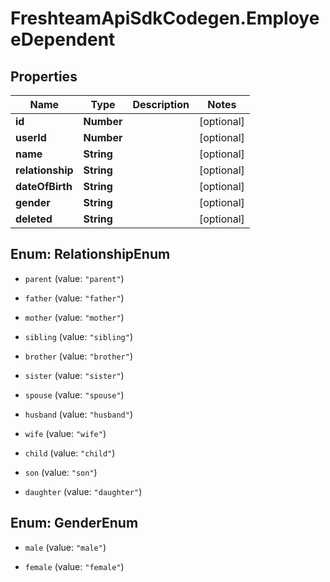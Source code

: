 # FreshteamApiSdkCodegen.EmployeeDependent

## Properties

| Name             | Type       | Description | Notes      |
| ---------------- | ---------- | ----------- | ---------- |
| **id**           | **Number** |             | [optional] |
| **userId**       | **Number** |             | [optional] |
| **name**         | **String** |             | [optional] |
| **relationship** | **String** |             | [optional] |
| **dateOfBirth**  | **String** |             | [optional] |
| **gender**       | **String** |             | [optional] |
| **deleted**      | **String** |             | [optional] |

## Enum: RelationshipEnum

- `parent` (value: `"parent"`)

- `father` (value: `"father"`)

- `mother` (value: `"mother"`)

- `sibling` (value: `"sibling"`)

- `brother` (value: `"brother"`)

- `sister` (value: `"sister"`)

- `spouse` (value: `"spouse"`)

- `husband` (value: `"husband"`)

- `wife` (value: `"wife"`)

- `child` (value: `"child"`)

- `son` (value: `"son"`)

- `daughter` (value: `"daughter"`)

## Enum: GenderEnum

- `male` (value: `"male"`)

- `female` (value: `"female"`)
